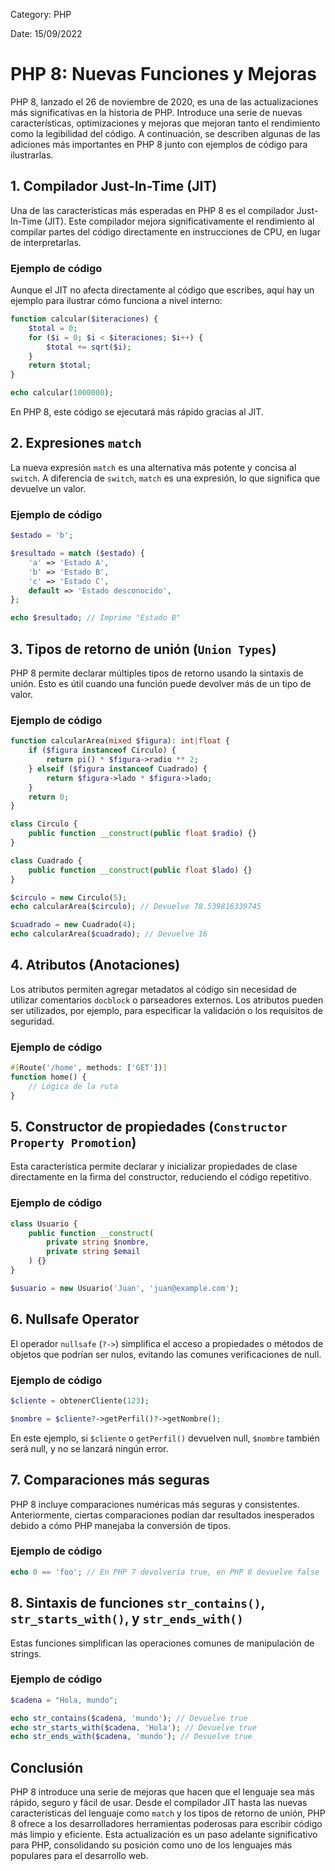 Category: PHP

Date: 15/09/2022

# PHP 8: Nuevas Funciones y Mejoras

PHP 8, lanzado el 26 de noviembre de 2020, es una de las actualizaciones más significativas en la historia de PHP. Introduce una serie de nuevas características, optimizaciones y mejoras que mejoran tanto el rendimiento como la legibilidad del código. A continuación, se describen algunas de las adiciones más importantes en PHP 8 junto con ejemplos de código para ilustrarlas.

## 1. Compilador Just-In-Time (JIT)

Una de las características más esperadas en PHP 8 es el compilador Just-In-Time (JIT). Este compilador mejora significativamente el rendimiento al compilar partes del código directamente en instrucciones de CPU, en lugar de interpretarlas. 

### Ejemplo de código

Aunque el JIT no afecta directamente al código que escribes, aquí hay un ejemplo para ilustrar cómo funciona a nivel interno:

```php
function calcular($iteraciones) {
    $total = 0;
    for ($i = 0; $i < $iteraciones; $i++) {
        $total += sqrt($i);
    }
    return $total;
}

echo calcular(1000000);
```

En PHP 8, este código se ejecutará más rápido gracias al JIT.

## 2. Expresiones `match`

La nueva expresión `match` es una alternativa más potente y concisa al `switch`. A diferencia de `switch`, `match` es una expresión, lo que significa que devuelve un valor.

### Ejemplo de código

```php
$estado = 'b';

$resultado = match ($estado) {
    'a' => 'Estado A',
    'b' => 'Estado B',
    'c' => 'Estado C',
    default => 'Estado desconocido',
};

echo $resultado; // Imprime "Estado B"
```

## 3. Tipos de retorno de unión (`Union Types`)

PHP 8 permite declarar múltiples tipos de retorno usando la sintaxis de unión. Esto es útil cuando una función puede devolver más de un tipo de valor.

### Ejemplo de código

```php
function calcularArea(mixed $figura): int|float {
    if ($figura instanceof Circulo) {
        return pi() * $figura->radio ** 2;
    } elseif ($figura instanceof Cuadrado) {
        return $figura->lado * $figura->lado;
    }
    return 0;
}

class Circulo {
    public function __construct(public float $radio) {}
}

class Cuadrado {
    public function __construct(public float $lado) {}
}

$circulo = new Circulo(5);
echo calcularArea($circulo); // Devuelve 78.539816339745

$cuadrado = new Cuadrado(4);
echo calcularArea($cuadrado); // Devuelve 16
```

## 4. Atributos (Anotaciones)

Los atributos permiten agregar metadatos al código sin necesidad de utilizar comentarios `docblock` o parseadores externos. Los atributos pueden ser utilizados, por ejemplo, para especificar la validación o los requisitos de seguridad.

### Ejemplo de código

```php
#[Route('/home', methods: ['GET'])]
function home() {
    // Lógica de la ruta
}
```

## 5. Constructor de propiedades (`Constructor Property Promotion`)

Esta característica permite declarar y inicializar propiedades de clase directamente en la firma del constructor, reduciendo el código repetitivo.

### Ejemplo de código

```php
class Usuario {
    public function __construct(
        private string $nombre,
        private string $email
    ) {}
}

$usuario = new Usuario('Juan', 'juan@example.com');
```

## 6. Nullsafe Operator

El operador `nullsafe` (`?->`) simplifica el acceso a propiedades o métodos de objetos que podrían ser nulos, evitando las comunes verificaciones de null.

### Ejemplo de código

```php
$cliente = obtenerCliente(123);

$nombre = $cliente?->getPerfil()?->getNombre();
```

En este ejemplo, si `$cliente` o `getPerfil()` devuelven null, `$nombre` también será null, y no se lanzará ningún error.

## 7. Comparaciones más seguras

PHP 8 incluye comparaciones numéricas más seguras y consistentes. Anteriormente, ciertas comparaciones podían dar resultados inesperados debido a cómo PHP manejaba la conversión de tipos.

### Ejemplo de código

```php
echo 0 == 'foo'; // En PHP 7 devolvería true, en PHP 8 devuelve false
```

## 8. Sintaxis de funciones `str_contains()`, `str_starts_with()`, y `str_ends_with()`

Estas funciones simplifican las operaciones comunes de manipulación de strings.

### Ejemplo de código

```php
$cadena = "Hola, mundo";

echo str_contains($cadena, 'mundo'); // Devuelve true
echo str_starts_with($cadena, 'Hola'); // Devuelve true
echo str_ends_with($cadena, 'mundo'); // Devuelve true
```

## Conclusión

PHP 8 introduce una serie de mejoras que hacen que el lenguaje sea más rápido, seguro y fácil de usar. Desde el compilador JIT hasta las nuevas características del lenguaje como `match` y los tipos de retorno de unión, PHP 8 ofrece a los desarrolladores herramientas poderosas para escribir código más limpio y eficiente. Esta actualización es un paso adelante significativo para PHP, consolidando su posición como uno de los lenguajes más populares para el desarrollo web.